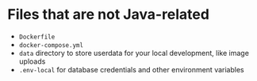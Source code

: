 # Files that are not Java-related

* `Dockerfile`
* `docker-compose.yml`
* `data` directory to store userdata for your local development, like image uploads
* `.env-local` for database credentials and other environment variables
